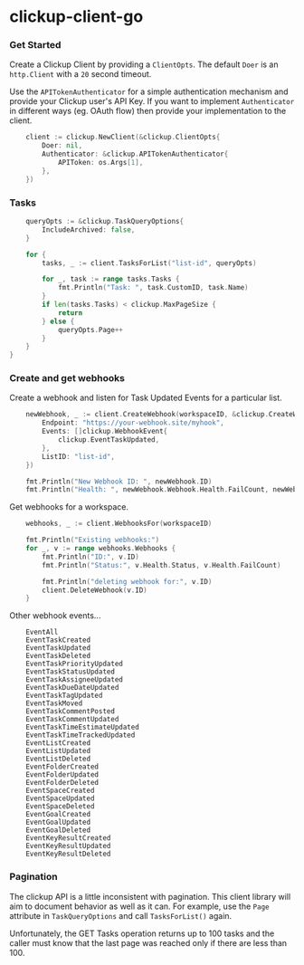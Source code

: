 # clickup-client-go

### Get Started

Create a Clickup Client by providing a `ClientOpts`.  The default `Doer` is an `http.Client` with a `20` second timeout.

Use the `APITokenAuthenticator` for a simple authentication mechanism and provide your Clickup user's API Key.
If you want to implement `Authenticator` in different ways (eg. OAuth flow) then provide your implementation to the client.

```go
	client := clickup.NewClient(&clickup.ClientOpts{
		Doer: nil,
		Authenticator: &clickup.APITokenAuthenticator{
			APIToken: os.Args[1],
		},
	})
```

### Tasks

```go
	queryOpts := &clickup.TaskQueryOptions{
		IncludeArchived: false,
	}

	for {
		tasks, _ := client.TasksForList("list-id", queryOpts)

		for _, task := range tasks.Tasks {
			fmt.Println("Task: ", task.CustomID, task.Name)
		}
		if len(tasks.Tasks) < clickup.MaxPageSize {
			return
		} else {
			queryOpts.Page++
		}
	}
}
```

### Create and get webhooks

Create a webhook and listen for Task Updated Events for a particular list.

```go
	newWebhook, _ := client.CreateWebhook(workspaceID, &clickup.CreateWebhookRequest{
		Endpoint: "https://your-webhook.site/myhook",
		Events: []clickup.WebhookEvent{
			clickup.EventTaskUpdated,
		},
		ListID: "list-id",
	})

	fmt.Println("New Webhook ID: ", newWebhook.ID)
	fmt.Println("Health: ", newWebhook.Webhook.Health.FailCount, newWebhook.Webhook.Health.Status)
```

Get webhooks for a workspace.

```go
	webhooks, _ := client.WebhooksFor(workspaceID)

	fmt.Println("Existing webhooks:")
	for _, v := range webhooks.Webhooks {
		fmt.Println("ID:", v.ID)
		fmt.Println("Status:", v.Health.Status, v.Health.FailCount)

		fmt.Println("deleting webhook for:", v.ID)
		client.DeleteWebhook(v.ID)
	}
```

Other webhook events...

```
	EventAll                     
	EventTaskCreated             
	EventTaskUpdated             
	EventTaskDeleted             
	EventTaskPriorityUpdated     
	EventTaskStatusUpdated       
	EventTaskAssigneeUpdated     
	EventTaskDueDateUpdated      
	EventTaskTagUpdated          
	EventTaskMoved               
	EventTaskCommentPosted       
	EventTaskCommentUpdated      
	EventTaskTimeEstimateUpdated 
	EventTaskTimeTrackedUpdated  
	EventListCreated             
	EventListUpdated             
	EventListDeleted             
	EventFolderCreated           
	EventFolderUpdated           
	EventFolderDeleted           
	EventSpaceCreated            
	EventSpaceUpdated            
	EventSpaceDeleted            
	EventGoalCreated             
	EventGoalUpdated             
	EventGoalDeleted             
	EventKeyResultCreated        
	EventKeyResultUpdated        
	EventKeyResultDeleted        
```


### Pagination

The clickup API is a little inconsistent with pagination.  This client library will aim to document behavior as well as it can.  For example, use the `Page` attribute in `TaskQueryOptions` and call `TasksForList()` again.  

Unfortunately, the GET Tasks operation returns up to 100 tasks and the caller must know that the last page was reached only if there are less than 100.

